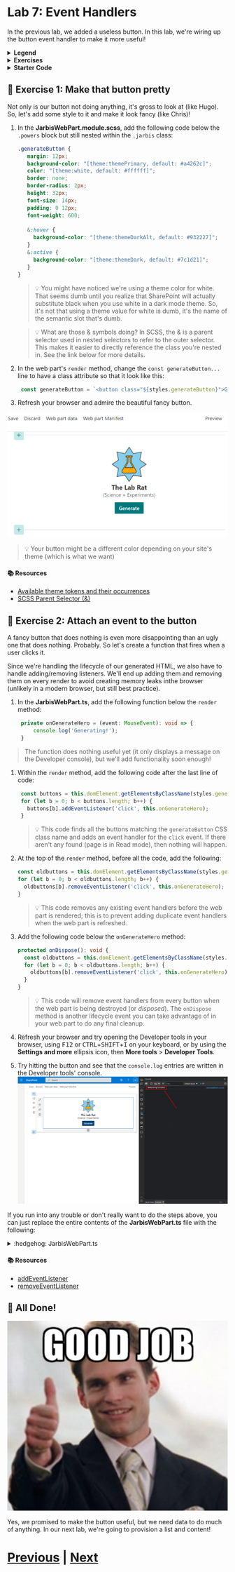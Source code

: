 # Lab 7: Event Handlers

In the previous lab, we added a useless button. In this lab, we're wiring up the button event handler to make it more useful!

<details>
<summary><b>Legend</b></summary>

|Icon|Meaning|
|---|---|
|:rocket:|Exercise|
|:apple:|Mac specific instructions|
|:shield:|Admin mode required|
|:bulb:|Hot tip!|
|:hedgehog:|Code catch-up|
|:warning:|Caution!|
|:books:|Resources|

</details>

<details>
<summary><b>Exercises</b></summary>

  1. [Make that button pretty](#rocket-exercise-1-make-that-button-pretty)
  1. [Attach an event to the button](#rocket-exercise-2-attach-an-event-to-the-button)
</details>

<details>
<summary><b>Starter Code</b></summary>

If you skipped the previous step, or just want to start here, you can find the code ready to go in the [Lab 07 Starter](https://github.com/SPFxHeroes/J.A.R.B.I.S./tree/Start-of-Lab-07) branch.

</details>

## :rocket: Exercise 1: Make that button pretty

Not only is our button not doing anything, it's gross to look at (like Hugo). So, let's add some style to it and make it look fancy (like Chris)!

1. In the **JarbisWebPart.module.scss**, add the following code below the `.powers` block but still nested within the `.jarbis` class:

   ```SCSS
   .generateButton {
      margin: 12px;
      background-color: "[theme:themePrimary, default: #a4262c]";
      color: "[theme:white, default: #ffffff]";
      border: none;
      border-radius: 2px;
      height: 32px;
      font-size: 14px;
      padding: 0 12px;
      font-weight: 600;
    
      &:hover {
        background-color: "[theme:themeDarkAlt, default: #932227]";
      }
      &:active {
        background-color: "[theme:themeDark, default: #7c1d21]";
      }
   }
   ```
   > :bulb: You might have noticed we're using a theme color for white. That seems dumb until you realize that SharePoint will actually substitute black when you use white in a dark mode theme. So, it's not that using a theme value for white is dumb, it's the name of the semantic slot that's dumb.

   > :bulb: What are those & symbols doing? In SCSS, the & is a parent selector used in nested selectors to refer to the outer selector. This makes it easier to directly reference the class you're nested in. See the link below for more details.

1. In the web part's `render` method, change the `const generateButton...` line to have a class attribute so that it look like this:

    ```typescript
     const generateButton = `<button class="${styles.generateButton}">Generate</button>`;
    ```

1. Refresh your browser and admire the beautiful fancy button.

![Fancy button!](assets/fancybutton.png)

> :bulb: Your button might be a different color depending on your site's theme (which is what we want)

#### :books: Resources
- [Available theme tokens and their occurrences](https://learn.microsoft.com/en-us/sharepoint/dev/spfx/use-theme-colors-in-your-customizations#available-theme-tokens-and-their-occurrences)
- [SCSS Parent Selector (&)](https://sass-lang.com/documentation/style-rules/parent-selector)


## :rocket: Exercise 2: Attach an event to the button

A fancy button that does nothing is even more disappointing than an ugly one that does nothing. Probably. So let's create a function that fires when a user clicks it.

Since we're handling the lifecycle of our generated HTML, we also have to handle adding/removing listeners. We'll end up adding them and removing them on every render to avoid creating memory leaks inthe browser (unlikely in a modern browser, but still best practice).

1. In the **JarbisWebPart.ts**, add the following function below the `render` method:

   ```TypeScript
    private onGenerateHero = (event: MouseEvent): void => {
        console.log('Generating!');
    }
   ```
  > The function does nothing useful yet (it only displays a message on the Developer console), but we'll add functionality soon enough!
  
1. Within the `render` method, add the following code after the last line of code:
   ```TypeScript
    const buttons = this.domElement.getElementsByClassName(styles.generateButton);
    for (let b = 0; b < buttons.length; b++) {
      buttons[b].addEventListener('click', this.onGenerateHero);
    }
   ```
   > :bulb: This code finds all the buttons matching the `generateButton` CSS class name and adds an event handler for the `click` event. If there aren't any found (page is in Read mode), then nothing will happen.

1. At the top of the `render` method, before all the code, add the following:
    ```TypeScript
    const oldbuttons = this.domElement.getElementsByClassName(styles.generateButton);
    for (let b = 0; b < oldbuttons.length; b++) {
      oldbuttons[b].removeEventListener('click', this.onGenerateHero);
    }
    ```
    > :bulb: This code removes any existing event handlers before the web part is rendered; this is to prevent adding duplicate event handlers when the web part is refreshed.

1. Add the following code below the `onGenerateHero` method:
    ```TypeScript
    protected onDispose(): void {
      const oldbuttons = this.domElement.getElementsByClassName(styles.generateButton);
      for (let b = 0; b < oldbuttons.length; b++) {
        oldbuttons[b].removeEventListener('click', this.onGenerateHero);
      }
    }
    ```
    > :bulb: This code will remove event handlers from every button when the web part is being destroyed (or _disposed_). The `onDispose` method is another lifecycle event you can take advantage of in your web part to do any final cleanup.

1. Refresh your browser and try opening the Developer tools in your browser, using <kbd>F12</kbd> or <kbd>CTRL</kbd>+<kbd>SHIFT</kbd>+<kbd>I</kbd> on your keyboard, or by using the **Settings and more** ellipsis icon, then **More tools** > **Developer Tools**.

1. Try hitting the button and see that the `console.log` entries are written in the Developer tools' console.
   ![Console action](assets/console.png)  

If you run into any trouble or don't really want to do the steps above, you can just replace the entire contents of the **JarbisWebPart.ts** file with the following:

<details>
<summary>:hedgehog: JarbisWebPart.ts</summary>

```TypeScript
import { escape } from '@microsoft/sp-lodash-subset';
import { Version, DisplayMode } from '@microsoft/sp-core-library';
import {
  IPropertyPaneConfiguration,
  PropertyPaneTextField
} from '@microsoft/sp-property-pane';
import { BaseClientSideWebPart } from '@microsoft/sp-webpart-base';
import { IReadonlyTheme } from '@microsoft/sp-component-base';

import styles from './JarbisWebPart.module.scss';
import icons from './HeroIcons.module.scss';
import * as strings from 'JarbisWebPartStrings';

export interface IJarbisWebPartProps {
  name: string;
  primaryPower: string;
  secondaryPower: string;
  foregroundColor: string;
  backgroundColor: string;
  foregroundIcon: string;
  backgroundIcon: string;
}

export default class JarbisWebPart extends BaseClientSideWebPart<IJarbisWebPartProps> {

  public render(): void {
    const oldbuttons = this.domElement.getElementsByClassName(styles.generateButton);
    for (let b = 0; b < oldbuttons.length; b++) {
      oldbuttons[b].removeEventListener('click', this.onGenerateHero);
    }

    const hero = `
      <div class="${styles.logo} ${icons.heroIcons}">
        <i class="${this.getIconClass(escape(this.properties.backgroundIcon))} ${styles.background}" style="color:${escape(this.properties.backgroundColor)};"></i>
        <i class="${this.getIconClass(escape(this.properties.foregroundIcon))} ${styles.foreground}" style="color:${escape(this.properties.foregroundColor)};"></i>
      </div>
      <div class="${styles.name}">
        The ${escape(this.properties.name)}
      </div>
      <div class="${styles.powers}">
        (${escape(this.properties.primaryPower)} + ${escape(this.properties.secondaryPower)})
      </div>`;

    const generateButton = `<button class=${styles.generateButton}>Generate</button>`;

    this.domElement.innerHTML = `
      <div class="${styles.jarbis}">
        ${hero}
        ${this.displayMode === DisplayMode.Edit ? generateButton : ""}
      </div>`;

    const buttons = this.domElement.getElementsByClassName(styles.generateButton);
    for (let b = 0; b < buttons.length; b++) {
      buttons[b].addEventListener('click', this.onGenerateHero);
    }
  }

  private onGenerateHero = (event: MouseEvent): void => {
    console.log('Generating!');
  }

  private getIconClass(iconName: string): string | undefined {
    const iconKey: string = "icon" + iconName;
    if (this.hasKey(icons, iconKey)) {
      return icons[iconKey];
    }
  }

  private hasKey<O extends object>(obj: O, key: PropertyKey): key is keyof O {
    return key in obj;
  }

  protected onThemeChanged(currentTheme: IReadonlyTheme | undefined): void {
    if (!currentTheme) {
      return;
    }

    const {
      semanticColors
    } = currentTheme;

    if (semanticColors) {
      this.domElement.style.setProperty('--bodyText', semanticColors.bodyText || null);
      this.domElement.style.setProperty('--link', semanticColors.link || null);
      this.domElement.style.setProperty('--linkHovered', semanticColors.linkHovered || null);
    }

  }

  protected get dataVersion(): Version {
    return Version.parse('1.0');
  }

  protected getPropertyPaneConfiguration(): IPropertyPaneConfiguration {
    return {
      pages: [
        {
          header: {
            description: strings.PropertyPaneDescription
          },
          groups: [
            {
              groupName: strings.BasicGroupName,
              groupFields: [
                PropertyPaneTextField('foregroundIcon', {
                  label: "Foreground Icon"
                }),
                PropertyPaneTextField('primaryPower', {
                  label: "Primary Power"
                })
              ]
            }
          ]
        }
      ]
    };
  }

  protected onDispose(): void {
    const oldbuttons = this.domElement.getElementsByClassName(styles.generateButton);
    for (let b = 0; b < oldbuttons.length; b++) {
      oldbuttons[b].removeEventListener('click', this.onGenerateHero);
    }
  }
}
```

</details>

#### :books: Resources
- [addEventListener](https://developer.mozilla.org/en-US/docs/Web/API/EventTarget/addEventListener)
- [removeEventListener](https://developer.mozilla.org/en-US/docs/Web/API/EventTarget/removeEventListener)


## :tada: All Done!
![Great Job!](assets/GreatJob.png)

Yes, we promised to make the button useful, but we need data to do much of anything. In our next lab, we're going to provision a list and content!

# [Previous](../Lab06/README.md) | [Next](../Lab08/README.md)